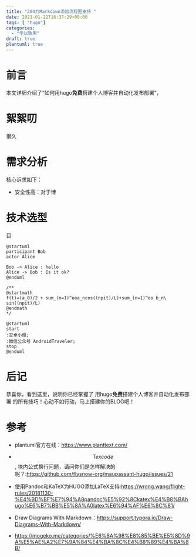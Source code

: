 ```yaml
---
title: "204为Markdown添加流程图支持 "
date: 2021-01-22T16:37:29+08:00
tags: [ "hugo"]
categories:
  - "学以致用"
draft: true
plantuml: true
---
```


# 前言
本文详细介绍了“如何用hugo**免费**搭建个人博客并自动化发布部署”，

# 絮絮叨
很久

# 需求分析

核心诉求如下：
- 安全性高：对于博
# 技术选型

目

```plantuml
@startuml
participant Bob
actor Alice

Bob -> Alice : hello
Alice -> Bob : Is it ok?
@enduml
```
```plantuml
/**
@startmath
f(t)=(a_0)/2 + sum_(n=1)^ooa_ncos((npit)/L)+sum_(n=1)^oo b_n\ sin((npit)/L)
@endmath
*/
```
```plantuml
@startuml
start
:安卓小煜;
:微信公众号 AndroidTraveler;
stop
@enduml
```



# 后记
恭喜你，看到这里，说明你已经掌握了 用hugo**免费**搭建个人博客并自动化发布部署 的所有技巧！心动不如行动，马上搭建你的BLOG吧！

# 参考
- plantuml官方在线：https://www.planttext.com/
- $$Tex code$$, 块内公式换行问题，请问你们是怎样解决的呢？:https://github.com/flysnow-org/maupassant-hugo/issues/21

- 使用Pandoc和KaTeX为HUGO添加LaTeX支持:https://wrong.wang/flight-rules/20181130-%E4%BD%BF%E7%94%A8pandoc%E5%92%8Ckatex%E4%B8%BAhugo%E6%B7%BB%E5%8A%A0latex%E6%94%AF%E6%8C%81/
- Draw Diagrams With Markdown：https://support.typora.io/Draw-Diagrams-With-Markdown/
- https://mogeko.me/categories/%E6%8A%98%E8%85%BE%E5%8D%9A%E5%AE%A2%E7%9A%84%E4%BA%8C%E4%B8%89%E4%BA%8B/